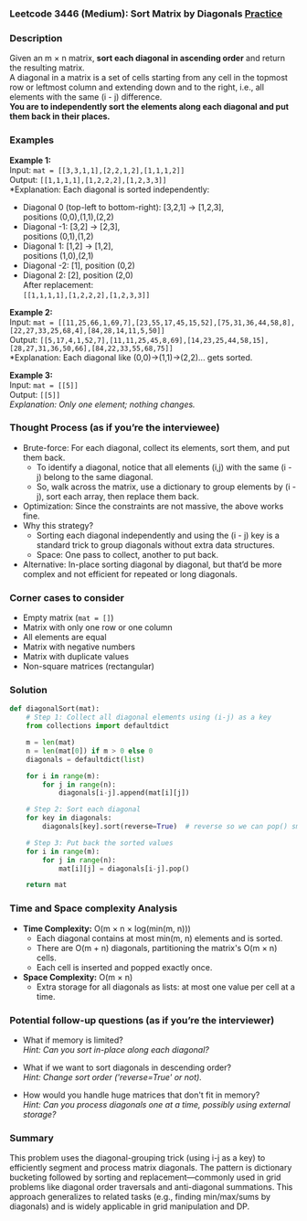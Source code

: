 ### Leetcode 3446 (Medium): Sort Matrix by Diagonals [Practice](https://leetcode.com/problems/sort-matrix-by-diagonals)

### Description  
Given an m × n matrix, **sort each diagonal in ascending order** and return the resulting matrix.  
A diagonal in a matrix is a set of cells starting from any cell in the topmost row or leftmost column and extending down and to the right, i.e., all elements with the same (i - j) difference.  
**You are to independently sort the elements along each diagonal and put them back in their places.**

### Examples  

**Example 1:**  
Input: `mat = [[3,3,1,1],[2,2,1,2],[1,1,1,2]]`  
Output: `[[1,1,1,1],[1,2,2,2],[1,2,3,3]]`  
*Explanation: Each diagonal is sorted independently:  
- Diagonal 0 (top-left to bottom-right): [3,2,1] → [1,2,3],  
  positions (0,0),(1,1),(2,2)  
- Diagonal -1: [3,2] → [2,3],  
  positions (0,1),(1,2)  
- Diagonal 1: [1,2] → [1,2],  
  positions (1,0),(2,1)  
- Diagonal -2: [1], position (0,2)  
- Diagonal 2: [2], position (2,0)  
After replacement:  
`[[1,1,1,1],[1,2,2,2],[1,2,3,3]]`

**Example 2:**  
Input: `mat = [[11,25,66,1,69,7],[23,55,17,45,15,52],[75,31,36,44,58,8],[22,27,33,25,68,4],[84,28,14,11,5,50]]`  
Output: `[[5,17,4,1,52,7],[11,11,25,45,8,69],[14,23,25,44,58,15],[28,27,31,36,50,66],[84,22,33,55,68,75]]`  
*Explanation: Each diagonal like (0,0)->(1,1)->(2,2)... gets sorted.

**Example 3:**  
Input: `mat = [[5]]`  
Output: `[[5]]`  
*Explanation: Only one element; nothing changes.*

### Thought Process (as if you’re the interviewee)  
- Brute-force: For each diagonal, collect its elements, sort them, and put them back.  
  - To identify a diagonal, notice that all elements (i,j) with the same (i - j) belong to the same diagonal.
  - So, walk across the matrix, use a dictionary to group elements by (i - j), sort each array, then replace them back.
- Optimization: Since the constraints are not massive, the above works fine.  
- Why this strategy?  
  - Sorting each diagonal independently and using the (i - j) key is a standard trick to group diagonals without extra data structures.  
  - Space: One pass to collect, another to put back.
- Alternative: In-place sorting diagonal by diagonal, but that’d be more complex and not efficient for repeated or long diagonals.

### Corner cases to consider  
- Empty matrix (`mat = []`)
- Matrix with only one row or one column
- All elements are equal
- Matrix with negative numbers
- Matrix with duplicate values
- Non-square matrices (rectangular)

### Solution

```python
def diagonalSort(mat):
    # Step 1: Collect all diagonal elements using (i-j) as a key
    from collections import defaultdict

    m = len(mat)
    n = len(mat[0]) if m > 0 else 0
    diagonals = defaultdict(list)

    for i in range(m):
        for j in range(n):
            diagonals[i-j].append(mat[i][j])

    # Step 2: Sort each diagonal
    for key in diagonals:
        diagonals[key].sort(reverse=True)  # reverse so we can pop() smallest

    # Step 3: Put back the sorted values
    for i in range(m):
        for j in range(n):
            mat[i][j] = diagonals[i-j].pop()

    return mat
```

### Time and Space complexity Analysis  

- **Time Complexity:** O(m × n × log(min(m, n)))  
  - Each diagonal contains at most min(m, n) elements and is sorted.
  - There are O(m + n) diagonals, partitioning the matrix's O(m × n) cells.
  - Each cell is inserted and popped exactly once.
- **Space Complexity:** O(m × n)  
  - Extra storage for all diagonals as lists: at most one value per cell at a time.

### Potential follow-up questions (as if you’re the interviewer)  

- What if memory is limited?  
  *Hint: Can you sort in-place along each diagonal?*

- What if we want to sort diagonals in descending order?  
  *Hint: Change sort order ('reverse=True' or not).*

- How would you handle huge matrices that don't fit in memory?  
  *Hint: Can you process diagonals one at a time, possibly using external storage?*

### Summary
This problem uses the diagonal-grouping trick (using i-j as a key) to efficiently segment and process matrix diagonals. The pattern is dictionary bucketing followed by sorting and replacement—commonly used in grid problems like diagonal order traversals and anti-diagonal summations. This approach generalizes to related tasks (e.g., finding min/max/sums by diagonals) and is widely applicable in grid manipulation and DP.
